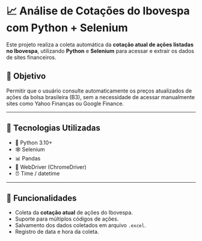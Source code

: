 # 📈 Análise de Cotações do Ibovespa com Python + Selenium

Este projeto realiza a coleta automática da **cotação atual de ações listadas no Ibovespa**, utilizando **Python** e **Selenium** para acessar e extrair os dados de sites financeiros.

## 🚀 Objetivo

Permitir que o usuário consulte automaticamente os preços atualizados de ações da bolsa brasileira (B3), sem a necessidade de acessar manualmente sites como Yahoo Finanças ou Google Finance.

---

## 🔧 Tecnologias Utilizadas

- 🐍 Python 3.10+
- 🕸️ Selenium
- 📊 Pandas
- 🧪 WebDriver (ChromeDriver)
- ⏰ Time / datetime

---

## 📌 Funcionalidades

- Coleta da **cotação atual** de ações do Ibovespa.
- Suporte para múltiplos códigos de ações.
- Salvamento dos dados coletados em arquivo `.excel`.
- Registro de data e hora da coleta.
